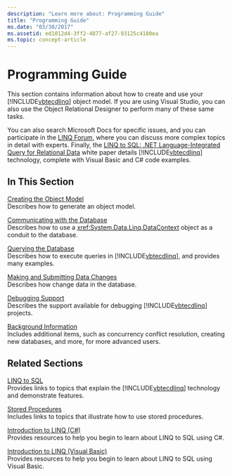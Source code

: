 ```yaml
---
description: "Learn more about: Programming Guide"
title: "Programming Guide"
ms.date: "03/30/2017"
ms.assetid: ed1012d4-3ff2-4877-af27-93125c4180ea
ms.topic: concept-article
---
```

# Programming Guide

This section contains information about how to create and use your [!INCLUDE[vbtecdlinq](../../../../../../includes/vbtecdlinq-md.md)] object model. If you are using Visual Studio, you can also use the Object Relational Designer to perform many of these same tasks.  
  
 You can also search Microsoft Docs for specific issues, and you can participate in the [LINQ Forum](https://social.msdn.microsoft.com/forums/home?forum=linqtosql), where you can discuss more complex topics in detail with experts. Finally, the [LINQ to SQL: .NET Language-Integrated Query for Relational Data](/previous-versions/dotnet/articles/bb425822(v=msdn.10)) white paper details [!INCLUDE[vbtecdlinq](../../../../../../includes/vbtecdlinq-md.md)] technology, complete with Visual Basic and C# code examples.  
  
## In This Section  

 [Creating the Object Model](creating-the-object-model.md)  
 Describes how to generate an object model.  
  
 [Communicating with the Database](communicating-with-the-database.md)  
 Describes how to use a <xref:System.Data.Linq.DataContext> object as a conduit to the database.  
  
 [Querying the Database](querying-the-database.md)  
 Describes how to execute queries in [!INCLUDE[vbtecdlinq](../../../../../../includes/vbtecdlinq-md.md)], and provides many examples.  
  
 [Making and Submitting Data Changes](making-and-submitting-data-changes.md)  
 Describes how change data in the database.  
  
 [Debugging Support](debugging-support.md)  
 Describes the support available for debugging [!INCLUDE[vbtecdlinq](../../../../../../includes/vbtecdlinq-md.md)] projects.  
  
 [Background Information](background-information.md)  
 Includes additional items, such as concurrency conflict resolution, creating new databases, and more, for more advanced users.  
  
## Related Sections  

 [LINQ to SQL](index.md)  
 Provides links to topics that explain the [!INCLUDE[vbtecdlinq](../../../../../../includes/vbtecdlinq-md.md)] technology and demonstrate features.  
  
 [Stored Procedures](stored-procedures.md)  
 Includes links to topics that illustrate how to use stored procedures.  
  
 [Introduction to LINQ (C#)](../../../../../csharp/linq/index.md)  
 Provides resources to help you begin to learn about LINQ to SQL using C#.

 [Introduction to LINQ (Visual Basic)](../../../../../visual-basic/programming-guide/concepts/linq/introduction-to-linq.md)  
 Provides resources to help you begin to learn about LINQ to SQL using Visual Basic.
